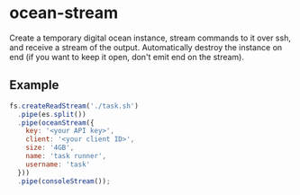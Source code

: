 ocean-stream
============

Create a temporary digital ocean instance, stream commands to it over ssh, and receive a stream of the output.  Automatically destroy the instance on end (if you want to keep it open, don't emit end on the stream).

## Example

```javascript
fs.createReadStream('./task.sh')
  .pipe(es.split())
  .pipe(oceanStream({
    key: '<your API key>',
    client: '<your client ID>',
    size: '4GB',
    name: 'task runner',
    username: 'task'
  }))
  .pipe(consoleStream());
```
